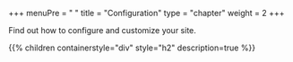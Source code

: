 +++
menuPre = "<i class='fa-fw fas fa-gears'></i> "
title = "Configuration"
type = "chapter"
weight = 2
+++

Find out how to configure and customize your site.

{{% children containerstyle="div" style="h2" description=true %}}
